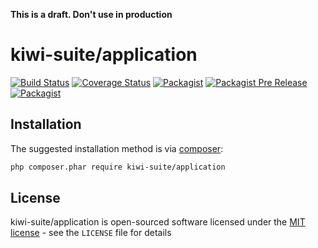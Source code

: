 **This is a draft. Don't use in production**

# kiwi-suite/application

[![Build Status](https://travis-ci.org/kiwi-suite/application.svg?branch=master)](https://travis-ci.org/kiwi-suite/application)
[![Coverage Status](https://coveralls.io/repos/github/kiwi-suite/application/badge.svg?branch=develop)](https://coveralls.io/github/kiwi-suite/application?branch=develop)
[![Packagist](https://img.shields.io/packagist/v/kiwi-suite/application.svg)](https://packagist.org/packages/kiwi-suite/application)
[![Packagist Pre Release](https://img.shields.io/packagist/vpre/kiwi-suite/application.svg)](https://packagist.org/packages/kiwi-suite/application)
[![Packagist](https://img.shields.io/packagist/l/kiwi-suite/application.svg)](https://packagist.org/packages/kiwi-suite/application)

## Installation

The suggested installation method is via [composer](https://getcomposer.org/):

```sh
php composer.phar require kiwi-suite/application
```

## License

kiwi-suite/application is open-sourced software licensed under the [MIT license](http://opensource.org/licenses/MIT) - see the `LICENSE` file for details
